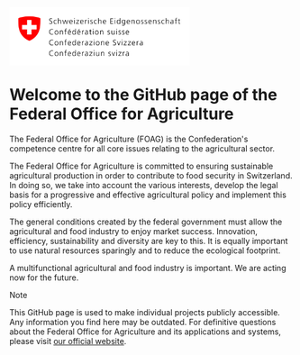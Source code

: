 <img align="left" width="320" height="103" src="https://raw.githubusercontent.com/blw-ofag-ufag/.github/master/profile/resources/logo.svg">

<br><br><br><br><br>

# Welcome to the GitHub page of the Federal Office for Agriculture

The Federal Office for Agriculture (FOAG) is the Confederation's competence centre for all core issues relating to the agricultural sector.

The Federal Office for Agriculture is committed to ensuring sustainable agricultural production in order to contribute to food security in Switzerland. In doing so, we take into account the various interests, develop the legal basis for a progressive and effective agricultural policy and implement this policy efficiently.

The general conditions created by the federal government must allow the agricultural and food industry to enjoy market success. Innovation, efficiency, sustainability and diversity are key to this. It is equally important to use natural resources sparingly and to reduce the ecological footprint.

A multifunctional agricultural and food industry is important. We are acting now for the future.

> [!NOTE]
> This GitHub page is used to make individual projects publicly accessible. Any information you find here may be outdated. For definitive questions about the Federal Office for Agriculture and its applications and systems, please visit [our official website](https://www.blw.admin.ch/blw/en/home.html).
